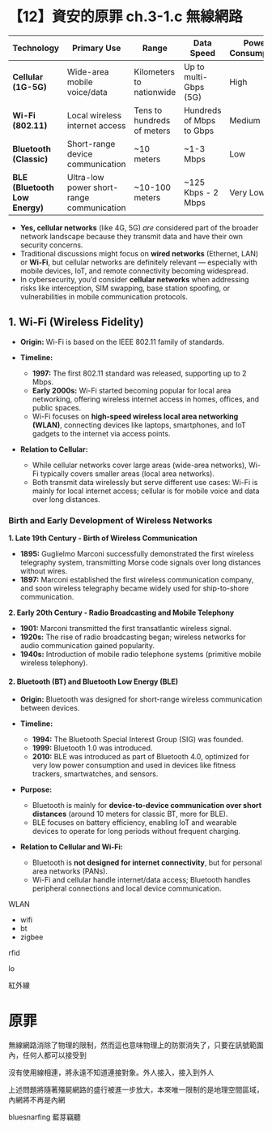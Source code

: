 # 【12】資安的原罪 ch.3-1.c 無線網路

| Technology                     | Primary Use                               | Range                      | Data Speed               | Power Consumption | Typical Applications                 |
| ------------------------------ | ----------------------------------------- | -------------------------- | ------------------------ | ----------------- | ------------------------------------ |
| **Cellular (1G-5G)**           | Wide-area mobile voice/data               | Kilometers to nationwide   | Up to multi-Gbps (5G)    | High              | Mobile phones, IoT, smart cities     |
| **Wi-Fi (802.11)**             | Local wireless internet access            | Tens to hundreds of meters | Hundreds of Mbps to Gbps | Medium            | Home/office internet, hotspots       |
| **Bluetooth (Classic)**        | Short-range device communication          | \~10 meters                | \~1-3 Mbps               | Low               | Headsets, speakers, file transfers   |
| **BLE (Bluetooth Low Energy)** | Ultra-low power short-range communication | \~10-100 meters            | \~125 Kbps - 2 Mbps      | Very Low          | Fitness trackers, smart sensors, IoT |

* **Yes, cellular networks** (like 4G, 5G) *are* considered part of the broader network landscape because they transmit data and have their own security concerns.
* Traditional discussions might focus on **wired networks** (Ethernet, LAN) or **Wi-Fi**, but cellular networks are definitely relevant — especially with mobile devices, IoT, and remote connectivity becoming widespread.
* In cybersecurity, you’d consider **cellular networks** when addressing risks like interception, SIM swapping, base station spoofing, or vulnerabilities in mobile communication protocols.

## 1. **Wi-Fi (Wireless Fidelity)**

* **Origin:** Wi-Fi is based on the IEEE 802.11 family of standards.
* **Timeline:**

  * **1997:** The first 802.11 standard was released, supporting up to 2 Mbps.
  * **Early 2000s:** Wi-Fi started becoming popular for local area networking, offering wireless internet access in homes, offices, and public spaces.
  * Wi-Fi focuses on **high-speed wireless local area networking (WLAN)**, connecting devices like laptops, smartphones, and IoT gadgets to the internet via access points.
* **Relation to Cellular:**

  * While cellular networks cover large areas (wide-area networks), Wi-Fi typically covers smaller areas (local area networks).
  * Both transmit data wirelessly but serve different use cases: Wi-Fi is mainly for local internet access; cellular is for mobile voice and data over long distances.


### Birth and Early Development of Wireless Networks

**1. Late 19th Century - Birth of Wireless Communication**

* **1895:** Guglielmo Marconi successfully demonstrated the first wireless telegraphy system, transmitting Morse code signals over long distances without wires.
* **1897:** Marconi established the first wireless communication company, and soon wireless telegraphy became widely used for ship-to-shore communication.

**2. Early 20th Century - Radio Broadcasting and Mobile Telephony**

* **1901:** Marconi transmitted the first transatlantic wireless signal.
* **1920s:** The rise of radio broadcasting began; wireless networks for audio communication gained popularity.
* **1940s:** Introduction of mobile radio telephone systems (primitive mobile wireless telephony).
#### 2. **Bluetooth (BT) and Bluetooth Low Energy (BLE)**

* **Origin:** Bluetooth was designed for short-range wireless communication between devices.
* **Timeline:**

  * **1994:** The Bluetooth Special Interest Group (SIG) was founded.
  * **1999:** Bluetooth 1.0 was introduced.
  * **2010:** BLE was introduced as part of Bluetooth 4.0, optimized for very low power consumption and used in devices like fitness trackers, smartwatches, and sensors.
* **Purpose:**

  * Bluetooth is mainly for **device-to-device communication over short distances** (around 10 meters for classic BT, more for BLE).
  * BLE focuses on battery efficiency, enabling IoT and wearable devices to operate for long periods without frequent charging.
* **Relation to Cellular and Wi-Fi:**

  * Bluetooth is **not designed for internet connectivity**, but for personal area networks (PANs).
  * Wi-Fi and cellular handle internet/data access; Bluetooth handles peripheral connections and local device communication.


WLAN
- wifi
- bt
- zigbee

rfid

lo

紅外線

# 原罪

無線網路消除了物理的限制，然而這也意味物理上的防禦消失了，只要在訊號範圍內，任何人都可以接受到

沒有使用線相連，將永遠不知道連接對象。外人接入，接入到外人

上述問題將隨著殭屍網路的盛行被進一步放大，本來唯一限制的是地理空間區域，內網將不再是內網

bluesnarfing 藍芽竊聽